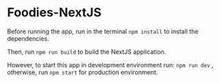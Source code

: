 # Foodies-NextJS

Before running the app, run in the terminal ``` npm install ``` to install the dependencies.

Then, run ``` npm run build ``` to build the NextJS application.

However, to start this app in development environment run: ``` npm run dev ``` , otherwise, run ``` npm start ``` for production environment.
